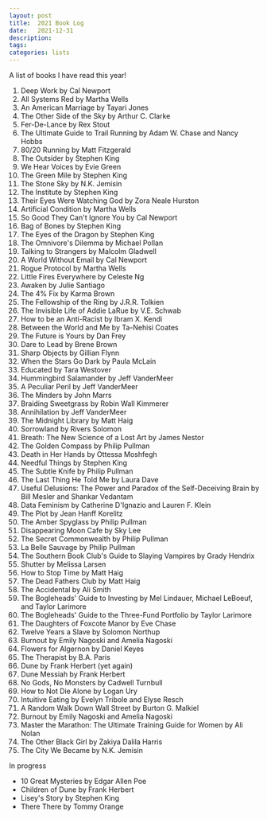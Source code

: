 ```yaml
---
layout: post
title:  2021 Book Log
date:   2021-12-31
description: 
tags: 
categories: lists
---
```


A list of books I have read this year!

1. Deep Work by Cal Newport
2. All Systems Red by Martha Wells
3. An American Marriage by Tayari Jones
4. The Other Side of the Sky by Arthur C. Clarke
5. Fer-De-Lance by Rex Stout
6. The Ultimate Guide to Trail Running by Adam W. Chase and Nancy Hobbs 
7. 80/20 Running by Matt Fitzgerald 
8. The Outsider by Stephen King
9. We Hear Voices by Evie Green
10. The Green Mile by Stephen King
11. The Stone Sky by N.K. Jemisin
12. The Institute by Stephen King
13. Their Eyes Were Watching God by Zora Neale Hurston
14. Artificial Condition by Martha Wells
15. So Good They Can't Ignore You by Cal Newport
16. Bag of Bones by Stephen King
17. The Eyes of the Dragon by Stephen King
18. The Omnivore's Dilemma by Michael Pollan
19. Talking to Strangers by Malcolm Gladwell
20. A World Without Email by Cal Newport
21. Rogue Protocol by Martha Wells
22. Little Fires Everywhere by Celeste Ng
23. Awaken by Julie Santiago
24. The 4% Fix by Karma Brown
25. The Fellowship of the Ring by J.R.R. Tolkien
26. The Invisible Life of Addie LaRue by V.E. Schwab
27. How to be an Anti-Racist by Ibram X. Kendi
28. Between the World and Me by Ta-Nehisi Coates
29. The Future is Yours by Dan Frey
30. Dare to Lead by Brene Brown
31. Sharp Objects by Gillian Flynn
32. When the Stars Go Dark by Paula McLain
33. Educated by Tara Westover
34. Hummingbird Salamander by Jeff VanderMeer
35. A Peculiar Peril by Jeff VanderMeer
36. The Minders by John Marrs
37. Braiding Sweetgrass by Robin Wall Kimmerer
38. Annihilation by Jeff VanderMeer
39. The Midnight Library by Matt Haig
40. Sorrowland by Rivers Solomon
41. Breath: The New Science of a Lost Art by James Nestor
42. The Golden Compass by Philip Pullman
43. Death in Her Hands by Ottessa Moshfegh
44. Needful Things by Stephen King
45. The Subtle Knife by Philip Pullman
46. The Last Thing He Told Me by Laura Dave
47. Useful Delusions: The Power and Paradox of the Self-Deceiving Brain by Bill Mesler and Shankar Vedantam
48. Data Feminism by Catherine D'Ignazio and Lauren F. Klein
49. The Plot by Jean Hanff Korelitz
50. The Amber Spyglass by Philip Pullman
51. Disappearing Moon Cafe by Sky Lee
52. The Secret Commonwealth by Philip Pullman
53. La Belle Sauvage by Philip Pullman
54. The Southern Book Club's Guide to Slaying Vampires by Grady Hendrix
55. Shutter by Melissa Larsen
56. How to Stop Time by Matt Haig
57. The Dead Fathers Club by Matt Haig
58. The Accidental by Ali Smith
59. The Bogleheads' Guide to Investing by Mel Lindauer, Michael LeBoeuf, and Taylor Larimore
60. The Bogleheads' Guide to the Three-Fund Portfolio by Taylor Larimore
61. The Daughters of Foxcote Manor by Eve Chase
62. Twelve Years a Slave by Solomon Northup
63. Burnout by Emily Nagoski and Amelia Nagoski
64. Flowers for Algernon by Daniel Keyes
65. The Therapist by B.A. Paris
66. Dune by Frank Herbert (yet again)
67. Dune Messiah by Frank Herbert
68. No Gods, No Monsters by Cadwell Turnbull
69. How to Not Die Alone by Logan Ury
70. Intuitive Eating by Evelyn Tribole and Elyse Resch
71. A Random Walk Down Wall Street by Burton G. Malkiel
72. Burnout by Emily Nagoski and Amelia Nagoski
73. Master the Marathon: The Ultimate Training Guide for Women by Ali Nolan
74. The Other Black Girl by Zakiya Dalila Harris
75. The City We Became by N.K. Jemisin

In progress
- 10 Great Mysteries by Edgar Allen Poe
- Children of Dune by Frank Herbert
- Lisey's Story by Stephen King
- There There by Tommy Orange